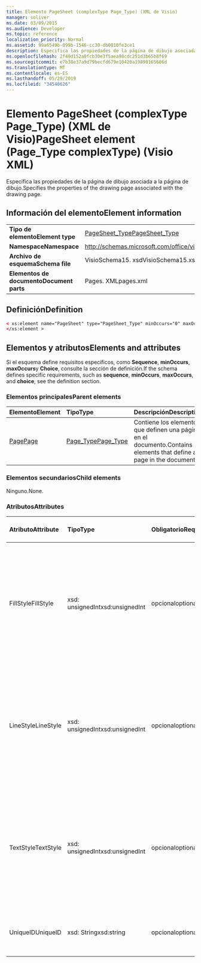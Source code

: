 ```yaml
---
title: Elemento PageSheet (complexType Page_Type) (XML de Visio)
manager: soliver
ms.date: 03/09/2015
ms.audience: Developer
ms.topic: reference
localization_priority: Normal
ms.assetid: 99a6549b-099b-1546-cc30-db0010fe3ce1
description: Especifica las propiedades de la página de dibujo asociada a la página de dibujo.
ms.openlocfilehash: 2f49d152a0fcb30e3f5aea98cdc251d3b65b8f69
ms.sourcegitcommit: e7b38e37a9d79becfd679e10420a19890165606d
ms.translationtype: MT
ms.contentlocale: es-ES
ms.lasthandoff: 05/29/2019
ms.locfileid: "34540626"
---
```

# <a name="pagesheet-element-pagetype-complextype-visio-xml"></a><span data-ttu-id="1313e-103">Elemento PageSheet (complexType Page_Type) (XML de Visio)</span><span class="sxs-lookup"><span data-stu-id="1313e-103">PageSheet element (Page_Type complexType) (Visio XML)</span></span>

<span data-ttu-id="1313e-104">Especifica las propiedades de la página de dibujo asociada a la página de dibujo.</span><span class="sxs-lookup"><span data-stu-id="1313e-104">Specifies the properties of the drawing page associated with the drawing page.</span></span>
  
## <a name="element-information"></a><span data-ttu-id="1313e-105">Información del elemento</span><span class="sxs-lookup"><span data-stu-id="1313e-105">Element information</span></span>

|||
|:-----|:-----|
|<span data-ttu-id="1313e-106">**Tipo de elemento**</span><span class="sxs-lookup"><span data-stu-id="1313e-106">**Element type**</span></span> <br/> |[<span data-ttu-id="1313e-107">PageSheet_Type</span><span class="sxs-lookup"><span data-stu-id="1313e-107">PageSheet_Type</span></span>](pagesheet_type-complextypevisio-xml.md) <br/> |
|<span data-ttu-id="1313e-108">**Namespace**</span><span class="sxs-lookup"><span data-stu-id="1313e-108">**Namespace**</span></span> <br/> |http://schemas.microsoft.com/office/visio/2012/main  <br/> |
|<span data-ttu-id="1313e-109">**Archivo de esquema**</span><span class="sxs-lookup"><span data-stu-id="1313e-109">**Schema file**</span></span> <br/> |<span data-ttu-id="1313e-110">VisioSchema15. xsd</span><span class="sxs-lookup"><span data-stu-id="1313e-110">VisioSchema15.xsd</span></span>  <br/> |
|<span data-ttu-id="1313e-111">**Elementos de documento**</span><span class="sxs-lookup"><span data-stu-id="1313e-111">**Document parts**</span></span> <br/> |<span data-ttu-id="1313e-112">Pages. XML</span><span class="sxs-lookup"><span data-stu-id="1313e-112">pages.xml</span></span>  <br/> |
   
## <a name="definition"></a><span data-ttu-id="1313e-113">Definición</span><span class="sxs-lookup"><span data-stu-id="1313e-113">Definition</span></span>

```XML
< xs:element name="PageSheet" type="PageSheet_Type" minOccurs="0" maxOccurs="1" >
</xs:element > 
```

## <a name="elements-and-attributes"></a><span data-ttu-id="1313e-114">Elementos y atributos</span><span class="sxs-lookup"><span data-stu-id="1313e-114">Elements and attributes</span></span>

<span data-ttu-id="1313e-115">Si el esquema define requisitos específicos, como **Sequence**, **minOccurs**, **maxOccurs**y **Choice**, consulte la sección de definición.</span><span class="sxs-lookup"><span data-stu-id="1313e-115">If the schema defines specific requirements, such as **sequence**, **minOccurs**, **maxOccurs**, and **choice**, see the definition section.</span></span> 
  
### <a name="parent-elements"></a><span data-ttu-id="1313e-116">Elementos principales</span><span class="sxs-lookup"><span data-stu-id="1313e-116">Parent elements</span></span>

|<span data-ttu-id="1313e-117">**Elemento**</span><span class="sxs-lookup"><span data-stu-id="1313e-117">**Element**</span></span>|<span data-ttu-id="1313e-118">**Tipo**</span><span class="sxs-lookup"><span data-stu-id="1313e-118">**Type**</span></span>|<span data-ttu-id="1313e-119">**Descripción**</span><span class="sxs-lookup"><span data-stu-id="1313e-119">**Description**</span></span>|
|:-----|:-----|:-----|
|[<span data-ttu-id="1313e-120">Page</span><span class="sxs-lookup"><span data-stu-id="1313e-120">Page</span></span>](page-element-pages_type-complextypevisio-xml.md) <br/> |[<span data-ttu-id="1313e-121">Page_Type</span><span class="sxs-lookup"><span data-stu-id="1313e-121">Page_Type</span></span>](page_type-complextypevisio-xml.md) <br/> |<span data-ttu-id="1313e-122">Contiene los elementos que definen una página en el documento.</span><span class="sxs-lookup"><span data-stu-id="1313e-122">Contains elements that define a page in the document.</span></span>  <br/> |
   
### <a name="child-elements"></a><span data-ttu-id="1313e-123">Elementos secundarios</span><span class="sxs-lookup"><span data-stu-id="1313e-123">Child elements</span></span>

<span data-ttu-id="1313e-124">Ninguno.</span><span class="sxs-lookup"><span data-stu-id="1313e-124">None.</span></span>
  
### <a name="attributes"></a><span data-ttu-id="1313e-125">Atributos</span><span class="sxs-lookup"><span data-stu-id="1313e-125">Attributes</span></span>

|<span data-ttu-id="1313e-126">**Atributo**</span><span class="sxs-lookup"><span data-stu-id="1313e-126">**Attribute**</span></span>|<span data-ttu-id="1313e-127">**Tipo**</span><span class="sxs-lookup"><span data-stu-id="1313e-127">**Type**</span></span>|<span data-ttu-id="1313e-128">**Obligatorio**</span><span class="sxs-lookup"><span data-stu-id="1313e-128">**Required**</span></span>|<span data-ttu-id="1313e-129">**Descripción**</span><span class="sxs-lookup"><span data-stu-id="1313e-129">**Description**</span></span>|<span data-ttu-id="1313e-130">**Posibles valores**</span><span class="sxs-lookup"><span data-stu-id="1313e-130">**Possible values**</span></span>|
|:-----|:-----|:-----|:-----|:-----|
|<span data-ttu-id="1313e-131">FillStyle</span><span class="sxs-lookup"><span data-stu-id="1313e-131">FillStyle</span></span>  <br/> |<span data-ttu-id="1313e-132">xsd: unsignedInt</span><span class="sxs-lookup"><span data-stu-id="1313e-132">xsd:unsignedInt</span></span>  <br/> |<span data-ttu-id="1313e-133">opcional</span><span class="sxs-lookup"><span data-stu-id="1313e-133">optional</span></span>  <br/> |<span data-ttu-id="1313e-134">Especifica el identificador de la hoja de estilos de la que se va a heredar el formato de relleno.</span><span class="sxs-lookup"><span data-stu-id="1313e-134">Specifies the ID of the style sheet from which to inherit fill formatting.</span></span> <span data-ttu-id="1313e-135">DEBE ser el valor del atributo **ID** asociado con un **StyleSheet_Type** en el dibujo.</span><span class="sxs-lookup"><span data-stu-id="1313e-135">It MUST be the value of the **ID** attribute associated with a **StyleSheet_Type** in the drawing.</span></span>  <br/> |<span data-ttu-id="1313e-136">Valores del tipo xsd: unsignedInt.</span><span class="sxs-lookup"><span data-stu-id="1313e-136">Values of the xsd:unsignedInt type.</span></span>  <br/> |
|<span data-ttu-id="1313e-137">LineStyle</span><span class="sxs-lookup"><span data-stu-id="1313e-137">LineStyle</span></span>  <br/> |<span data-ttu-id="1313e-138">xsd: unsignedInt</span><span class="sxs-lookup"><span data-stu-id="1313e-138">xsd:unsignedInt</span></span>  <br/> |<span data-ttu-id="1313e-139">opcional</span><span class="sxs-lookup"><span data-stu-id="1313e-139">optional</span></span>  <br/> |<span data-ttu-id="1313e-140">Especifica el identificador de la hoja de estilos de la que se va a heredar el formato de línea.</span><span class="sxs-lookup"><span data-stu-id="1313e-140">Specifies the ID of the style sheet from which to inherit line formatting.</span></span> <span data-ttu-id="1313e-141">DEBE ser el valor del atributo **ID** asociado con un **StyleSheet_Type** en el dibujo.</span><span class="sxs-lookup"><span data-stu-id="1313e-141">It MUST be the value of the **ID** attribute associated with a **StyleSheet_Type** in the drawing.</span></span>  <br/> |<span data-ttu-id="1313e-142">Valores del tipo xsd: unsignedInt.</span><span class="sxs-lookup"><span data-stu-id="1313e-142">Values of the xsd:unsignedInt type.</span></span>  <br/> |
|<span data-ttu-id="1313e-143">TextStyle</span><span class="sxs-lookup"><span data-stu-id="1313e-143">TextStyle</span></span>  <br/> |<span data-ttu-id="1313e-144">xsd: unsignedInt</span><span class="sxs-lookup"><span data-stu-id="1313e-144">xsd:unsignedInt</span></span>  <br/> |<span data-ttu-id="1313e-145">opcional</span><span class="sxs-lookup"><span data-stu-id="1313e-145">optional</span></span>  <br/> |<span data-ttu-id="1313e-146">Especifica el identificador de la hoja de estilos de la que se va a heredar el formato de texto.</span><span class="sxs-lookup"><span data-stu-id="1313e-146">Specifies the ID of the style sheet from which to inherit text formatting.</span></span> <span data-ttu-id="1313e-147">DEBE ser el valor del atributo **ID** asociado con un **StyleSheet_Type** en el dibujo.</span><span class="sxs-lookup"><span data-stu-id="1313e-147">It MUST be the value of the **ID** attribute associated with a **StyleSheet_Type** in the drawing.</span></span>  <br/> |<span data-ttu-id="1313e-148">Valores del tipo xsd: unsignedInt.</span><span class="sxs-lookup"><span data-stu-id="1313e-148">Values of the xsd:unsignedInt type.</span></span>  <br/> |
|<span data-ttu-id="1313e-149">UniqueID</span><span class="sxs-lookup"><span data-stu-id="1313e-149">UniqueID</span></span>  <br/> |<span data-ttu-id="1313e-150">xsd: String</span><span class="sxs-lookup"><span data-stu-id="1313e-150">xsd:string</span></span>  <br/> |<span data-ttu-id="1313e-151">opcional</span><span class="sxs-lookup"><span data-stu-id="1313e-151">optional</span></span>  <br/> |<span data-ttu-id="1313e-152">IDENTIFICADOR único del elemento dentro de su elemento primario.</span><span class="sxs-lookup"><span data-stu-id="1313e-152">The unique ID of the element within its parent element.</span></span>  <br/> |<span data-ttu-id="1313e-153">Valores del tipo xsd: String.</span><span class="sxs-lookup"><span data-stu-id="1313e-153">Values of the xsd:string type.</span></span>  <br/> |
   


